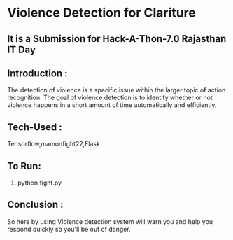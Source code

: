 # Violence Detection for Clariture

## It is a Submission for Hack-A-Thon-7.0 Rajasthan IT Day
## Introduction :
The detection of violence is a specific issue within the larger topic of action recognition. The goal of violence detection is to identify whether or not violence happens in a short amount of time automatically and efficiently.
## Tech-Used :
Tensorflow,mamonfight22,Flask<br>
## To Run:
1) python fight.py <br>
## Conclusion : 
So here by using Violence detection system will warn you and help you respond quickly so you'll be out of danger.

